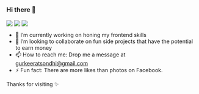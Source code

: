 ### Hi there 👋

<a>
  <img align="center" src="https://github-readme-stats.vercel.app/api/top-langs/?username=keerat666&layout=compact" />
</a>

<a>
  <img align="center" src="https://github-readme-stats.vercel.app/api?username=keerat666&show_icons=true&count_private=true" />
</a>
 <a>
  <img align="center" src="https://github-readme-stats.vercel.app/api/wakatime?username=Keerat666&v=2" />
</a>
</br>
<div>
  
* 🔭 I’m currently working on honing my frontend skills
* 👯 I’m looking to collaborate on fun side projects that have the potential to earn money 
* 📫 How to reach me: Drop me a message at gurkeeratsondhi@gmail.com
* ⚡ Fun fact: There are more likes than photos on Facebook.

</div>

Thanks for visiting ✨
<!--
**Keerat666/Keerat666** is a ✨ _special_ ✨ repository because its `README.md` (this file) appears on your GitHub profile.

Here are some ideas to get you started:

- 🔭 I’m currently working on ...
- 🌱 I’m currently learning ...
- 👯 I’m looking to collaborate on ...
- 🤔 I’m looking for help with ...
- 💬 Ask me about ...
- 📫 How to reach me: ...
- 😄 Pronouns: ...
- ⚡ Fun fact: ...
-->
